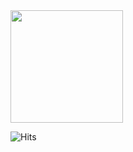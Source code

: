 
<img src="https://github-readme-stats.vercel.app/api?username=ShindongLee&show_icons=true&theme=vision-friendly-dark&count_private=true" height="180" />

![Hits](https://hits.seeyoufarm.com/api/count/incr/badge.svg?url=https%3A%2F%2Fgithub.com%2FShindongLee%2Fhit-counter&count_bg=%23290E5E&title_bg=%23000000&icon=kotlin.svg&icon_color=%23FFFFFF&title=hits&edge_flat=false)
